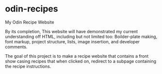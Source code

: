 # odin-recipes
My Odin Recipe Website

By its completion, This website will have demonstrated my current understanding
off HTML, including but not limited too: Boilder-plate making, font markup,
project structure, lists, image insertion, and developer comments.

The goal of this project is to make a recipe website that contains a front 
show casing recipes that when clicked on, redirect to a subpage containing 
the recipe instructions.
